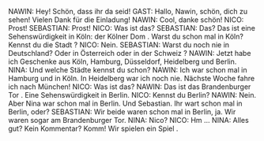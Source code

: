 NAWIN:
Hey! Schön, dass ihr da seid!
GAST:
Hallo, Nawin, schön, dich zu sehen! Vielen Dank für die Einladung!
NAWIN:
Cool, danke schön!
NICO:
Prost!
SEBASTIAN:
Prost!
NICO:
Was ist das? 
SEBASTIAN:
Das? Das ist eine Sehenswürdigkeit in Köln: der Kölner Dom . Warst du schon mal in Köln? Kennst du die Stadt ?
NICO:
Nein.
SEBASTIAN:
Warst du noch nie in Deutschland? Oder in Österreich oder in der Schweiz ?
NAWIN:
Jetzt habe ich Geschenke aus Köln, Hamburg, Düsseldorf, Heidelberg und Berlin.
NINA:
Und welche Städte kennst du schon?
NAWIN:
Ich war schon mal in Hamburg und in Köln. In Heidelberg war ich noch nie. Nächste Woche fahre ich nach München!
NICO:
Was ist das?
NAWIN:
Das ist das Brandenburger Tor . Eine Sehenswürdigkeit in Berlin.
NICO:
Kennst du Berlin?
NAWIN:
Nein. Aber Nina war schon mal in Berlin. Und Sebastian. Ihr wart schon mal in Berlin, oder?
SEBASTIAN:
Wir beide waren schon mal in Berlin, ja. Wir waren sogar am Brandenburger Tor.
NINA:
Nico?
NICO:
Hm …
NINA:
Alles gut? Kein Kommentar? Komm! Wir spielen ein Spiel .
